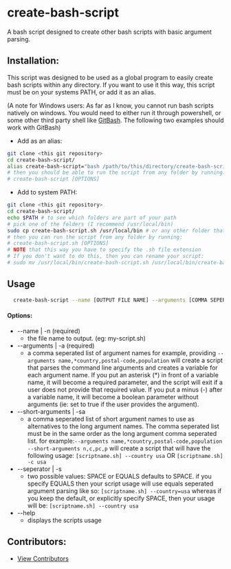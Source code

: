 # create-bash-script
A bash script designed to create other bash scripts with basic argument parsing.

## Installation:

This script was designed to be used as a global program to easily create
bash scripts within any directory. If you want to use it this way, this script must be on your systems PATH, or add it as an alias.

(A note for Windows users: As far as I know, you cannot run bash scripts natively on windows. You would need to either run it through powershell, or some other third party shell like [GitBash](https://git-scm.com/downloads).
The following two examples should work with GitBash)

- Add as an alias:
```sh
git clone <this git repository>
cd create-bash-script/
alias create-bash-script="bash /path/to/this/directory/create-bash-script/create-bash-script.sh"
# then you should be able to run the script from any folder by running:
# create-bash-script [OPTIONS]
```

- Add to system PATH:
```sh
git clone <this git repository>
cd create-bash-script/
echo $PATH # to see which folders are part of your path
# pick one of the folders (I recommend /usr/local/bin)
sudo cp create-bash-script.sh /usr/local/bin # or any other folder thats part of your PATH
# then you can run the script from any folder by running:
# create-bash-script.sh [OPTIONS]
# NOTE that this way you have to specify the .sh file extension
# If you don't want to do this, then you can rename your script:
# sudo mv /usr/local/bin/create-bash-script.sh /usr/local/bin/create-bash-script
```

## Usage

```sh
  create-bash-script --name [OUTPUT FILE NAME] --arguments [COMMA SEPERATED LIST]
```

#### Options:
  - --name | -n (required)
    - the file name to output. (eg: my-script.sh)
  - --arguments | -a (required)
    - a comma seperated list of argument names
    for example, providing `--arguments name,*country,postal-code,population`
    will create a script that parses the command line arguments and creates a
    variable for each argument name.
    If you put an asterisk (*) in front of a variable name, it will become a required parameter, and the script will exit if a user does not provide that required value.
    If you put a minus (-) after a variable name, it will become a boolean parameter without arguments (ie: set to true if the user provides the argument).
  - --short-arguments | -sa
    - a comma seperated list of short argument names to use
    as alternatives to the long argument names. The comma seperated list must be in the same order as the long argument comma seperated list.
    for example:`--arguments name,*country,postal-code,population --short-arguments n,c,pc,p` will create a script that will have the following usage: `[scriptname.sh] --country usa` OR `[scriptname.sh] -c usa`
  - --seperator | -s
    - two possible values: SPACE or EQUALS
    defaults to SPACE. if you specify EQUALS then your script usage will use equals seperated argument parsing like so: `[scriptname.sh] --country=usa` whereas if you keep the default, or explicitly specify SPACE, then your usage will be: `[scriptname.sh] --country usa`
  - --help
    - displays the scripts usage

## Contributors:
  - [View Contributors](https://github.com/nikita-skobov/create-bash-script/graphs/contributors)